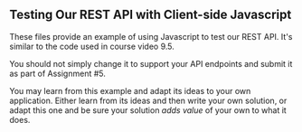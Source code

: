 ## Testing Our REST API with Client-side Javascript
These files provide an example of using Javascript to test our REST API. It's similar to the code used in course video 9.5.

You should not simply change it to support your API endpoints and submit it as part of Assignment #5.

You may learn from this example and adapt its ideas to your own application. Either learn from its ideas and then write your own solution, or adapt this one and be sure your solution *adds value* of your own to what it does.     
